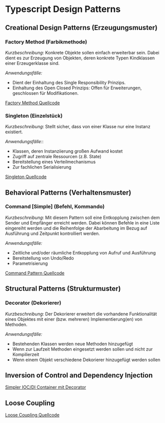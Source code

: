 # Typescript Design Patterns

## Creational Design Patterns (Erzeugungsmuster)

### Factory Method (Farbikmethode)

*Kurzbeschreibung*: Konkrete Objekte sollen einfach erweiterbar sein. Dabei dient es zur Erzeugung
von Objekten, deren konkrete Typen Kindklassen einer Erzeugerklasse sind. 

*Anwendungsfälle:*
+ Dient der Einhaltung des Single Responsibility Prinzips. 
+ Einhaltung des Open Closed Prinzips: Offen für Erweiterungen, geschlossen für Modifikationen.

[Factory Method Quellcode](https://github.com/JensBekersch/TypescriptDesignPatterns/tree/master/src/CreationalPatterns/Factory)

### Singleton (Einzelstück)

*Kurzbeschreibung*: Stellt sicher, dass von einer Klasse nur eine Instanz existiert.

*Anwendungsfälle:*:
+ Klassen, deren Instanziierung großen Aufwand kostet
+ Zugriff auf zentrale Ressourcen (z.B. State)
+ Bereitstellung eines Verteilmechanismus
+ Zur fachlichen Serialisierung

[Singleton Quellcode](https://github.com/JensBekersch/TypescriptDesignPatterns/tree/master/src/CreationalPatterns/Singleton)

## Behavioral Patterns (Verhaltensmuster)

### Command [Simple] (Befehl, Kommando)

*Kurzbeschreibung*: Mit diesem Pattern soll eine Entkopplung zwischen dem Sender und Empfänger erreicht werden. Dabei können Befehle in eine Liste eingereiht werden und die Reihenfolge der Abarbeitung 
im Bezug auf Ausführung und Zeitpunkt kontrolliert werden. 

*Anwendungsfälle:*
+ Zeitliche und/oder räumliche Entkopplung von Aufruf und Ausführung
+ Bereitstellung von Undo/Redo
+ Parametrisierung

[Command Pattern Quellcode](https://github.com/JensBekersch/TypescriptDesignPatterns/tree/master/src/BehavioralPatterns/Command%5BSimple%5D)

## Structural Patterns (Strukturmuster)

### Decorator (Dekorierer)

*Kurzbeschreibung:* Der Dekorierer erweitert die vorhandene Funktionalität eines Objektes mit einer (bzw. mehreren) Implementierung(en) von Methoden.

*Anwendungsfälle:*
+ Bestehenden Klassen werden neue Methoden hinzugefügt
+ Wenn zur Laufzeit Methoden eingesetzt werden sollen und nicht zur Kompilierzeit
+ Wenn einem Objekt verschiedene Dekorierer hinzugefügt werden sollen 


## Inversion of Control and Dependency Injection 

[Simpler IOC/DI Container mit Decorator](https://github.com/JensBekersch/TypescriptDesignPatterns/tree/master/src/DependencyInjection)

## Loose Coupling

[Loose Coupling Quellcode](https://github.com/JensBekersch/TypescriptDesignPatterns/tree/master/src/LooseCoupling)